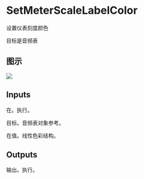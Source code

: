 # SetMeterScaleLabelColor

设置仪表刻度颜色

目标是音频表

## 图示

![]($-20221218-17550570.png)

## Inputs

在。执行。

目标。音频表对象参考。

在值。线性色彩结构。 

## Outputs

输出。执行。
